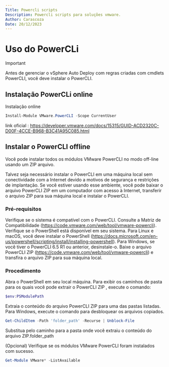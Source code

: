 ```yaml
---
Title: Powercli scripts
Description: Powercli scripts para soluções vmware.
Author: Carascoza
Date: 20/12/2023
---
```


# Uso do PowerCLi 

>[!IMPORTANT]
>Antes de gerenciar o vSphere Auto Deploy com regras criadas com cmdlets PowerCLI, você deve instalar o PowerCLI.

## Instalação PowerCLi online 

Instalação online 
```powershell
Install-Module VMware.PowerCLI -Scope CurrentUser
```
link oficial : https://developer.vmware.com/docs/15315/GUID-ACD2320C-D00F-4CCE-B968-B3C41A95C085.html

## Instalar o PowerCLI offline

Você pode instalar todos os módulos VMware PowerCLI no modo off-line usando um ZIP arquivo.

Talvez seja necessário instalar o PowerCLI em uma máquina local sem conectividade com a Internet devido a motivos de segurança e restrições de implantação. Se você estiver usando esse ambiente, você pode baixar o arquivo PowerCLI ZIP em um computador com acesso à Internet, transferir o arquivo ZIP para sua máquina local e instalar o PowerCLI.

### Pré-requisitos
Verifique se o sistema é compatível com o PowerCLI. Consulte a Matriz de Compatibilidade (https://code.vmware.com/web/tool/vmware-powercli).
Verifique se o PowerShell está disponível em seu sistema. Para Linux e macOS, você deve instalar o PowerShell (https://docs.microsoft.com/en-us/powershell/scripting/install/installing-powershell).
Para Windows, se você tiver o PowerCLI 6.5 R1 ou anterior, desinstale-o.
Baixe o arquivo PowerCLI ZIP (https://code.vmware.com/web/tool/vmware-powercli) e transfira o arquivo ZIP para sua máquina local.

### Procedimento
Abra o PowerShell em seu local máquina.
Para exibir os caminhos de pasta para os quais você pode extrair o PowerCLI ZIP , execute o comando:

```powershell
$env:PSModulePath
```
Extraia o conteúdo do arquivo PowerCLI ZIP para uma das pastas listadas.
Para Windows, execute o comando para desbloquear os arquivos copiados.

```powershell
Get-ChildItem -Path 'folder_path' -Recurse | Unblock-File
```

Substitua pelo caminho para a pasta onde você extraiu o conteúdo do arquivo ZIP.folder_path

(Opcional) Verifique se os módulos VMware PowerCLI foram instalados com sucesso.

```powershell
Get-Module VMware* -ListAvailable
```
